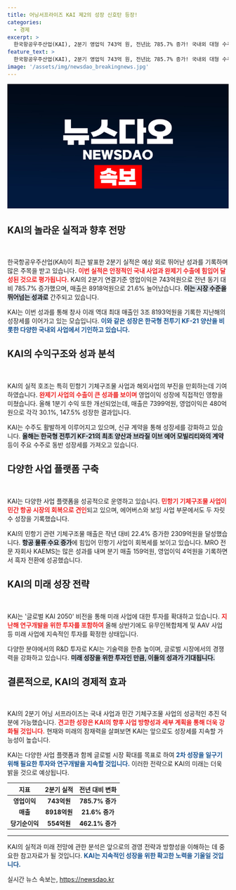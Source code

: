 ```yaml
---
title: 어닝서프라이즈 KAI 제2의 성장 신호탄 등장!
categories:
  - 경제
excerpt: >
  한국항공우주산업(KAI), 2분기 영업익 743억 원, 전년比 785.7% 증가! 국내외 대형 수주로 호실적 이어가며 미래 성장 발판 마련. “글로벌 KAI 2050” 비전으로 혁신에 박차! 클릭하세요!
feature_text: >
  한국항공우주산업(KAI), 2분기 영업익 743억 원, 전년比 785.7% 증가! 국내외 대형 수주로 호실적 이어가며 미래 성장 발판 마련. “글로벌 KAI 2050” 비전으로 혁신에 박차! 클릭하세요!
image: '/assets/img/newsdao_breakingnews.jpg'
---
```


<p><img src="/assets/img/newsdao_breakingnews.jpg" alt="firstkoreanews 속보" /></p>

<h2 data-ke-size="size26">KAI의 놀라운 실적과 향후 전망</h2>

<p data-ke-size="size16">&nbsp;</p>

<p>한국항공우주산업(KAI)이 최근 발표한 2분기 실적은 예상 외로 뛰어난 성과를 기록하며 많은 주목을 받고 있습니다. <b><span style="color: #ee2323;">이번 실적은 안정적인 국내 사업과 완제기 수출에 힘입어 달성된 것으로 평가됩니다.</span></b> KAI의 2분기 연결기준 영업이익은 743억원으로 전년 동기 대비 785.7% 증가했으며, 매출은 8918억원으로 21.6% 늘어났습니다. <b><span style="background-color: #21538527;">이는 시장 수준을 뛰어넘는 성과로</span></b> 간주되고 있습니다.</p>

<p>KAI는 이번 성과를 통해 창사 이래 역대 최대 매출인 3조 8193억원을 기록한 지난해의 성장세를 이어가고 있는 모습입니다. <b><span style="color: #1a5490;">이와 같은 성장은 한국형 전투기 KF-21 양산을 비롯한 다양한 국내외 사업에서 기인하고 있습니다.</span></b></p>

<h2 data-ke-size="size26">KAI의 수익구조와 성과 분석</h2>

<p data-ke-size="size16">&nbsp;</p>

<p>KAI의 실적 호조는 특히 민항기 기체구조물 사업과 해외사업의 부진을 만회하는데 기여하였습니다. <b><span style="color: #ee2323;">완제기 사업의 수출이 큰 성과를 보이며</span></b> 영업이익 성장에 직접적인 영향을 미쳤습니다. 올해 1분기 수익 또한 개선되었는데, 매출은 7399억원, 영업이익은 480억원으로 각각 30.1%, 147.5% 성장한 결과입니다.</p>

<p>KAI는 수주도 활발하게 이루어지고 있으며, 신규 계약을 통해 성장세를 강화하고 있습니다. <b><span style="background-color: #21538527;">올해는 한국형 전투기 KF-21의 최초 양산과 브라질 이브 에어 모빌리티와의 계약</span></b> 등이 주요 수주로 동반 성장세를 가져오고 있습니다. </p>

<h2 data-ke-size="size26">다양한 사업 플랫폼 구축</h2>

<p data-ke-size="size16">&nbsp;</p>

<p>KAI는 다양한 사업 플랫폼을 성공적으로 운영하고 있습니다. <b><span style="color: #ee2323;">민항기 기체구조물 사업이 민간 항공 시장의 회복으로 견인</span></b>되고 있으며, 에어버스와 보잉 사업 부문에서도 두 자릿수 성장을 기록했습니다. </p>

<p>KAI의 민항기 관련 기체구조물 매출은 작년 대비 22.4% 증가한 2309억원을 달성했습니다. <b><span style="background-color: #21538527;">항공 물류 수요 증가</span></b>에 힘입어 민항기 사업이 회복세를 보이고 있습니다. MRO 전문 자회사 KAEMS는 많은 성과를 내며 분기 매출 159억원, 영업이익 4억원을 기록하면서 흑자 전환에 성공했습니다.</p>

<h2 data-ke-size="size26">KAI의 미래 성장 전략</h2>

<p data-ke-size="size16">&nbsp;</p>

<p>KAI는 '글로벌 KAI 2050' 비전을 통해 미래 사업에 대한 투자를 확대하고 있습니다. <b><span style="color: #ee2323;">지난해 연구개발을 위한 투자를 포함하여</span></b> 올해 상반기에도 유무인복합체계 및 AAV 사업 등 미래 사업에 지속적인 투자를 확정한 상태입니다. </p>

<p>다양한 분야에서의 R&amp;D 투자로 KAI는 기술력을 한층 높이며, 글로벌 시장에서의 경쟁력을 강화하고 있습니다. <b><span style="background-color: #21538527;">미래 성장을 위한 투자인 만큼, 이들의 성과가 기대됩니다.</span></b></p>

<h2 data-ke-size="size26">결론적으로, KAI의 경제적 효과</h2>

<p data-ke-size="size16">&nbsp;</p>

<p>KAI의 2분기 어닝 서프라이즈는 국내 사업과 민간 기체구조물 사업의 성공적인 추진 덕분에 가능했습니다. <b><span style="color: #ee2323;">견고한 성장은 KAI의 향후 사업 방향성과 세부 계획을 통해 더욱 강화될 것입니다.</span></b> 현재와 미래의 잠재력을 살펴보면 KAI는 앞으로도 성장세를 지속할 가능성이 높습니다.</p>

<p>KAI는 다양한 사업 플랫폼과 함께 글로벌 시장 확대를 목표로 하여 <b><span style="color: #1a5490;">2차 성장을 일구기 위해 필요한 투자와 연구개발을 지속할 것입니다.</span></b> 이러한 전략으로 KAI의 미래는 더욱 밝을 것으로 예상됩니다.</p>

<table>
    <thead>
        <tr>
            <th style="text-align: center;"><b>지표</b></th>
            <th style="text-align: center;"><b>2분기 실적</b></th>
            <th style="text-align: center;"><b>전년 대비 변화</b></th>
        </tr>
    </thead>
    <tbody>
        <tr>
            <td style="text-align: center; height: 17px;"><b>영업이익</b></td>
            <td style="text-align: center; height: 17px;"><b>743억원</b></td>
            <td style="text-align: center; height: 17px;"><b>785.7% 증가</b></td>
        </tr>
        <tr>
            <td style="text-align: center; height: 17px;"><b>매출</b></td>
            <td style="text-align: center; height: 17px;"><b>8918억원</b></td>
            <td style="text-align: center; height: 17px;"><b>21.6% 증가</b></td>
        </tr>
        <tr>
            <td style="text-align: center; height: 17px;"><b>당기순이익</b></td>
            <td style="text-align: center; height: 17px;"><b>554억원</b></td>
            <td style="text-align: center; height: 17px;"><b>462.1% 증가</b></td>
        </tr>
    </tbody>
</table>

<hr>

<p>KAI의 실적과 미래 전망에 관한 분석은 앞으로의 경영 전략과 방향성을 이해하는 데 중요한 참고자료가 될 것입니다. <b><span style="color: #1a5490;">KAI는 지속적인 성장을 위한 확고한 노력을 기울일 것입니다.</span></b></p>
실시간 뉴스 속보는, <a href="https://newsdao.kr" rel="dofollow">https://newsdao.kr</a>


